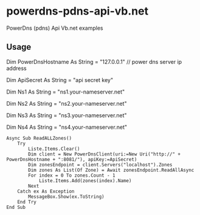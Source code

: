 # powerdns-pdns-api-vb.net
PowerDns (pdns) Api Vb.net examples

<h2>Usage</h2>

 Dim PowerDnsHostname As String = "127.0.0.1" // power dns server ip address
 
 Dim ApiSecret As String = "api secret key"
 
 Dim Ns1 As String = "ns1.your-nameserver.net"
 
 Dim Ns2 As String = "ns2.your-nameserver.net"
 
 Dim Ns3 As String = "ns3.your-nameserver.net"
 
 Dim Ns4 As String = "ns4.your-nameserver.net"
 
 
 
    Async Sub ReadALLZones()
        Try
            Liste.Items.Clear()
            Dim client = New PowerDnsClient(uri:=New Uri("http://" + PowerDnsHostname + ":8081/"), apiKey:=ApiSecret)
            Dim zonesEndpoint = client.Servers("localhost").Zones
            Dim zones As List(Of Zone) = Await zonesEndpoint.ReadAllAsync
            For index = 0 To zones.Count - 1
                Liste.Items.Add(zones(index).Name)
            Next
        Catch ex As Exception
            MessageBox.Show(ex.ToString)
        End Try
    End Sub
 
